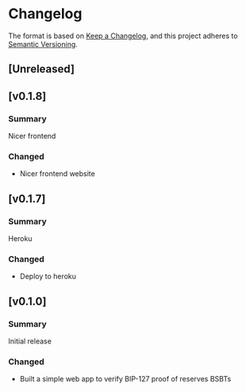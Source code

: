 # Changelog 

The format is based on [Keep a Changelog](https://keepachangelog.com/en/1.0.0/),
and this project adheres to [Semantic Versioning](https://semver.org/spec/v2.0.0.html).

## [Unreleased]

## [v0.1.8]

### Summary

Nicer frontend

### Changed

- Nicer frontend website

## [v0.1.7]

### Summary

Heroku

### Changed

- Deploy to heroku

## [v0.1.0]

### Summary

Initial release

### Changed

- Built a simple web app to verify BIP-127 proof of reserves BSBTs

